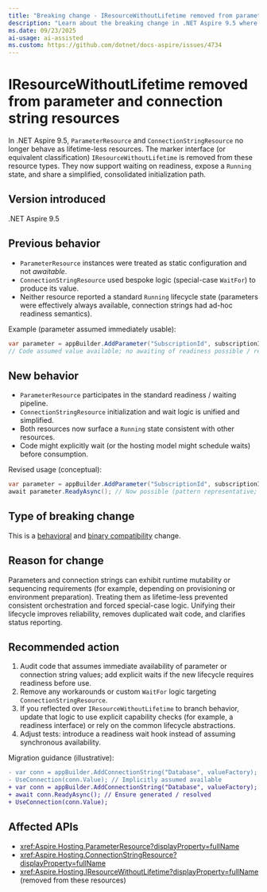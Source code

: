 ```yaml
---
title: "Breaking change - IResourceWithoutLifetime removed from parameter and connection string resources"
description: "Learn about the breaking change in .NET Aspire 9.5 where ParameterResource and ConnectionStringResource now participate in lifetimes and waiting semantics instead of implementing IResourceWithoutLifetime."
ms.date: 09/23/2025
ai-usage: ai-assisted
ms.custom: https://github.com/dotnet/docs-aspire/issues/4734
---
```


# IResourceWithoutLifetime removed from parameter and connection string resources

In .NET Aspire 9.5, `ParameterResource` and `ConnectionStringResource` no longer behave as lifetime-less resources. The marker interface (or equivalent classification) `IResourceWithoutLifetime` is removed from these resource types. They now support waiting on readiness, expose a `Running` state, and share a simplified, consolidated initialization path.

## Version introduced

.NET Aspire 9.5

## Previous behavior

- `ParameterResource` instances were treated as static configuration and not *awaitable*.
- `ConnectionStringResource` used bespoke logic (special-case `WaitFor`) to produce its value.
- Neither resource reported a standard `Running` lifecycle state (parameters were effectively always available, connection strings had ad-hoc readiness semantics).

Example (parameter assumed immediately usable):

```csharp
var parameter = appBuilder.AddParameter("SubscriptionId", subscriptionId);
// Code assumed value available; no awaiting of readiness possible / required.
```

## New behavior

- `ParameterResource` participates in the standard readiness / waiting pipeline.
- `ConnectionStringResource` initialization and wait logic is unified and simplified.
- Both resources now surface a `Running` state consistent with other resources.
- Code might explicitly wait (or the hosting model might schedule waits) before consumption.

Revised usage (conceptual):

```csharp
var parameter = appBuilder.AddParameter("SubscriptionId", subscriptionId);
await parameter.ReadyAsync(); // Now possible (pattern representative; actual API name may differ)
```

## Type of breaking change

This is a [behavioral](../../categories.md#behavioral-change) and [binary compatibility](../../categories.md#binary-compatibility) change.

## Reason for change

Parameters and connection strings can exhibit runtime mutability or sequencing requirements (for example, depending on provisioning or environment preparation). Treating them as lifetime-less prevented consistent orchestration and forced special-case logic. Unifying their lifecycle improves reliability, removes duplicated wait code, and clarifies status reporting.

## Recommended action

1. Audit code that assumes immediate availability of parameter or connection string values; add explicit waits if the new lifecycle requires readiness before use.
1. Remove any workarounds or custom `WaitFor` logic targeting `ConnectionStringResource`.
1. If you reflected over `IResourceWithoutLifetime` to branch behavior, update that logic to use explicit capability checks (for example, a readiness interface) or rely on the common lifecycle abstractions.
1. Adjust tests: introduce a readiness wait hook instead of assuming synchronous availability.

Migration guidance (illustrative):

```diff
- var conn = appBuilder.AddConnectionString("Database", valueFactory);
- UseConnection(conn.Value); // Implicitly assumed available
+ var conn = appBuilder.AddConnectionString("Database", valueFactory);
+ await conn.ReadyAsync(); // Ensure generated / resolved
+ UseConnection(conn.Value);
```

## Affected APIs

- <xref:Aspire.Hosting.ParameterResource?displayProperty=fullName>
- <xref:Aspire.Hosting.ConnectionStringResource?displayProperty=fullName>
- <xref:Aspire.Hosting.IResourceWithoutLifetime?displayProperty=fullName> (removed from these resources)
